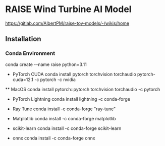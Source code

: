 # RAISE Wind Turbine AI Model

https://gitlab.com/AlbertPM/raise-toy-models/-/wikis/home

## Installation

### Conda Environment

conda create --name raise python=3.11

* PyTorch CUDA
conda install pytorch torchvision torchaudio pytorch-cuda=12.1 -c pytorch -c nvidia

** MacOS
conda install pytorch::pytorch torchvision torchaudio -c pytorch

* PyTorch Lightning
conda install lightning -c conda-forge

* Ray Tune
conda install -c conda-forge "ray-tune"

* Matplotlib
conda install -c conda-forge matplotlib

* scikit-learn
conda install -c conda-forge scikit-learn

* onnx
conda install -c conda-forge onnx